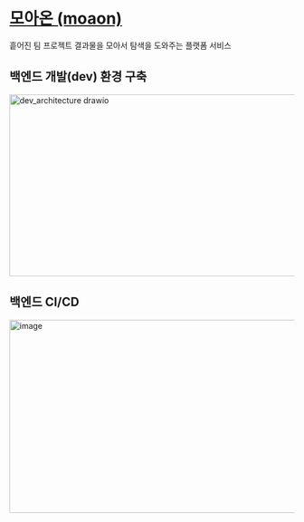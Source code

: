 # [모아온 (moaon)](https://moaon-dev.vercel.app/)

흩어진 팀 프로젝트 결과물을 모아서 탐색을 도와주는 플랫폼 서비스

## 백엔드 개발(dev) 환경 구축

<img width="619" height="321" alt="dev_architecture drawio" src="https://github.com/user-attachments/assets/03604fe6-9a73-42f8-840a-85b00fbe229e" />

## 백엔드 CI/CD

<img width="761" height="341" alt="image" src="https://github.com/user-attachments/assets/c7c6580c-8c6a-4089-83de-d316d0c7cc19" />
